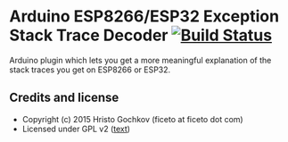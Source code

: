 # Arduino ESP8266/ESP32 Exception Stack Trace Decoder [![Build Status](https://travis-ci.org/me-no-dev/EspExceptionDecoder.svg?branch=master)](https://travis-ci.org/me-no-dev/EspExceptionDecoder)

Arduino plugin which lets you get a more meaningful explanation of the stack traces you get on ESP8266 or ESP32.


## Credits and license

- Copyright (c) 2015 Hristo Gochkov (ficeto at ficeto dot com)
- Licensed under GPL v2 ([text](LICENSE))

